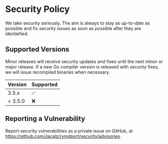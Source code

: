 # Security Policy

We take security seriously. The aim is always to stay as up-to-date as possible and fix security issues as soon as possible after they are identiefied.

## Supported Versions

Minor releases will receive security updates and fixes until the next minor or major release.
If a new Go compiler version is released with security fixes, we will issue recompiled binaries when necessary.

| Version | Supported          |
| ------- | ------------------ |
| 3.5.x   | :white_check_mark: |
| < 3.5.0 | :x:                |

## Reporting a Vulnerability

Report security vulnerabilities as a private issue on GitHub, at https://github.com/Jacalz/rymdport/security/advisories.

